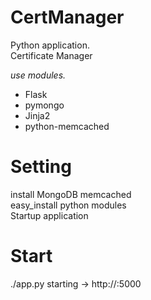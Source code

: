 CertManager
===========

Python application.  
Certificate Manager  

*use modules.*
 - Flask
 - pymongo
 - Jinja2
 - python-memcached



Setting
===========
install MongoDB memcached  
easy_install python modules  
Startup application  



Start
============
./app.py
 starting -> http://<hostname>:5000


